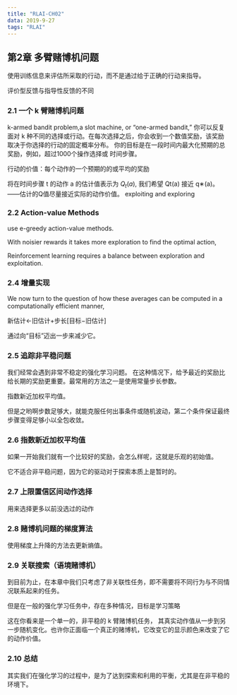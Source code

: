 ```yaml
---
title: "RLAI-CH02"
data: 2019-9-27
tags: "RLAI"
---
```

## 第2章 多臂赌博机问题

使用训练信息来评估所采取的行动，而不是通过给于正确的行动来指导。

评价型反馈与指导性反馈的不同

### 2.1 一个 k 臂赌博机问题
k-armed bandit problem,a slot machine, or “one-armed bandit,”
你可以反复面对 k 种不同的选择或行动。在每次选择之后，你会收到一个数值奖励，该奖励取决于你选择的行动的固定概率分布。 你的目标是在一段时间内最大化预期的总奖励，例如，超过1000个操作选择或 时间步骤。

行动的价值：每个动作的一个预期的的或平均的奖励

将在时间步骤 t 的动作 a 的估计值表示为 $Q_t(a)$, 我们希望 Qt(a) 接近 q∗(a)。——估计的Q值尽量接近实际的动作价值。
exploiting and exploring

### 2.2 Action-value Methods
use e-greedy action-value methods.

With noisier rewards it takes more exploration to find the optimal action,

Reinforcement learning requires a balance between exploration and exploitation.

### 2.4 增量实现

We now turn to the question of how these averages can be computed in a computationally efficient manner,

新估计←旧估计+步长[目标−旧估计]

通过向“目标”迈出一步来减少它。

### 2.5 追踪非平稳问题

我们经常会遇到非常不稳定的强化学习问题。 在这种情况下，给予最近的奖励比给长期的奖励更重要。最常用的方法之一是使用常量步长参数。

指数新近加权平均值。

但是之哟啊步数足够大，就能克服任何出事条件或随机波动，第二个条件保证最终步骤变得足够小以全包收敛。

### 2.6 指数新近加权平均值

如果一开始我们就有一个比较好的奖励，会怎么样呢，这就是乐观的初始值。

它不适合非平稳问题，因为它的驱动对于探索本质上是暂时的。

### 2.7 上限置信区间动作选择

用来选择更多以前没选过的动作

### 2.8 赌博机问题的梯度算法

使用梯度上升降的方法去更新熵值。

### 2.9 关联搜索（语境赌博机）

到目前为止，在本章中我们只考虑了非关联性任务，即不需要将不同行为与不同情况联系起来的任务。

但是在一般的强化学习任务中，存在多种情况，目标是学习策略

这在你看来是一个单一的，非平稳的 k 臂赌博机任务， 其真实动作值从一步到另一步随机变化。也许你正面临一个真正的赌博机，它改变它的显示颜色来改变了它的动作价值。

### 2.10 总结

其实我们在强化学习的过程中，是为了达到探索和利用的平衡，尤其是在非平稳的环境下。

